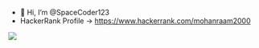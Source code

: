 - 👋 Hi, I’m @SpaceCoder123
- HackerRank Profile -> https://www.hackerrank.com/mohanraam2000

![](https://komarev.com/ghpvc/?username=SpaceCoder123&color=green)

<!---
SpaceCoder123/SpaceCoder123 is a ✨ special ✨ repository because its `README.md` (this file) appears on your GitHub profile.
You can click the Preview link to take a look at your changes.
--->
